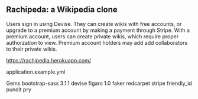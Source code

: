 ## Rachipeda: a Wikipedia clone 

Users sign in using Devise. They can create wikis with free accounts, or upgrade to a premium account by making a payment through Stripe. With a premium account, users can create private wikis, which require proper authorzation to view. Premium account holders may add add collaborators to their private wikis. 

https://rachipedia.herokuapp.com/

application.example.yml

Gems
bootstrap-sass 3.1.1
devise
figaro 1.0
faker
redcarpet
stripe
friendly_id
pundit
pry